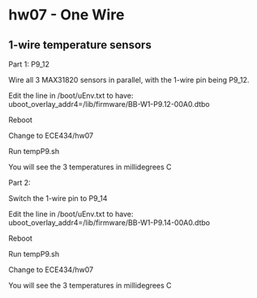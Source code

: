 # hw07 - One Wire

## 1-wire temperature sensors

Part 1: P9_12 

Wire all 3 MAX31820 sensors in parallel, with the 1-wire pin being P9_12.

Edit the line in /boot/uEnv.txt to have:
uboot_overlay_addr4=/lib/firmware/BB-W1-P9.12-00A0.dtbo

Reboot

Change to ECE434/hw07

Run tempP9.sh

You will see the 3 temperatures in millidegrees C

Part 2: 

Switch the 1-wire pin to P9_14

Edit the line in /boot/uEnv.txt to have:
uboot_overlay_addr4=/lib/firmware/BB-W1-P9.14-00A0.dtbo

Reboot

Run tempP9.sh

Change to ECE434/hw07

You will see the 3 temperatures in millidegrees C
